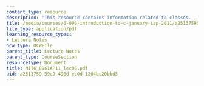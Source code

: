 ```yaml
---
content_type: resource
description: 'This resource contains information related to classes. '
file: /media/courses/6-096-introduction-to-c-january-iap-2011/a251375959c9498dec0d1204bc20bbd3_MIT6_096IAP11_lec06.pdf
file_type: application/pdf
learning_resource_types:
- Lecture Notes
ocw_type: OCWFile
parent_title: Lecture Notes
parent_type: CourseSection
resourcetype: Document
title: MIT6_096IAP11_lec06.pdf
uid: a2513759-59c9-498d-ec0d-1204bc20bbd3
---
```

